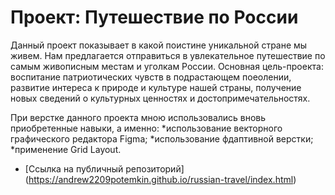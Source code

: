 # Проект: Путешествие по России

Данный проект показывает в какой поистине уникальной стране мы живем.
Нам предлагается отправиться в увлекательное путешествие по самым живописным местам
и уголкам России. Основная цель-проекта: воспитание патриотических чувств в подрастающем
поеолении, развитие интереса к природе и культуре нашей страны, получение новых сведений
о культурных ценностях и достопримечательностях.

При верстке данного проекта мною использовались вновь приобретенные навыки,
а именно:
*использование векторного графического редактора Figma;
*использование фдаптивной верстки;
*применение Grid Layout.

* [Ссылка на публичный репозиторий] (https://andrew2209potemkin.github.io/russian-travel/index.html)
